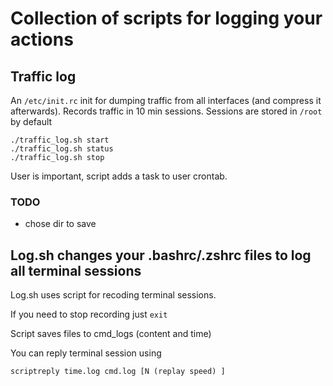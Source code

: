 # Collection of scripts for logging your actions

## Traffic log

An `/etc/init.rc` init for dumping traffic from all interfaces (and 
compress it afterwards).
Records traffic in 10 min sessions.
Sessions are stored in `/root` by default

    ./traffic_log.sh start 
    ./traffic_log.sh status
    ./traffic_log.sh stop

User is important, script adds a task to user crontab.

### TODO
- chose dir to save

## Log.sh changes your .bashrc/.zshrc files to log all terminal sessions

Log.sh uses script for recoding terminal sessions. 

If you need to stop recording just `exit` 

Script saves files to cmd_logs (content and time)

You can reply terminal session using

    scriptreply time.log cmd.log [N (replay speed) ]

